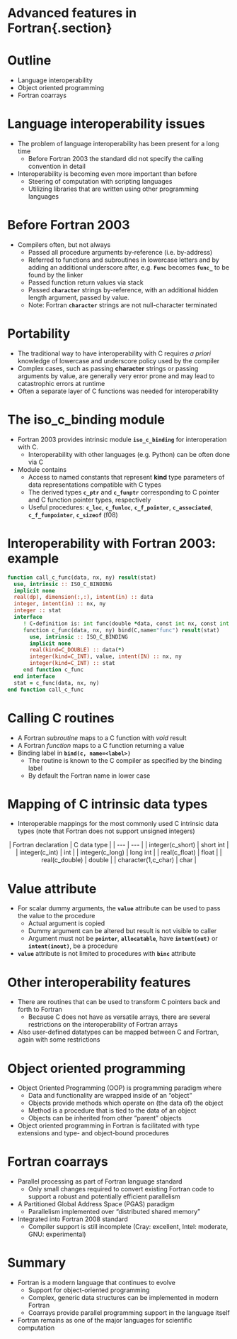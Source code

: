 # Advanced features in Fortran{.section}

# Outline

- Language interoperability
- Object oriented programming
- Fortran coarrays

# Language interoperability issues

- The problem of language interoperability has been present for a long
  time
    - Before Fortran 2003 the standard did not specify the calling
      convention in detail
- Interoperability is becoming even more important than before
    - Steering of computation with scripting languages
    - Utilizing libraries that are written using other programming
      languages

# Before Fortran 2003

- Compilers often, but not always
    - Passed all procedure arguments by-reference (i.e. by-address)
    - Referred to functions and subroutines in lowercase letters and
      by adding an additional underscore after, e.g. **`Func`**
      becomes **`func_`** to be found by the linker
    - Passed function return values via stack
    - Passed **`character`** strings by-reference, with an additional
      hidden length argument, passed by value.
    - Note: Fortran **`character`** strings are not null-character
      terminated

# Portability

- The traditional way to have interoperability with C requires *a
  priori* knowledge of lowercase and underscore policy used by the
  compiler
- Complex cases, such as passing **character** strings or passing
  arguments by value, are generally very error prone and may lead to
  catastrophic errors at runtime
- Often a separate layer of C functions was needed for
  interoperability

# The iso_c_binding module

- Fortran 2003 provides intrinsic module **`iso_c_binding`** for
  interoperation with C.
    - Interoperability with other languages (e.g. Python) can be often
      done via C
- Module contains
    - Access to named constants that represent **kind** type
      parameters of data representations compatible with C types
    - The derived types **`c_ptr`** and **`c_funptr`** corresponding
      to C pointer and C function pointer types, respectively
    - Useful procedures: **`c_loc`**, **`c_funloc`**,
      **`c_f_pointer`**, **`c_associated`**, **`c_f_funpointer`**,
      **`c_sizeof`** (f08)

# Interoperability with Fortran 2003: example

``` fortran
function call_c_func(data, nx, ny) result(stat)
  use, intrinsic :: ISO_C_BINDING
  implicit none
  real(dp), dimension(:,:), intent(in) :: data
  integer, intent(in) :: nx, ny
  integer :: stat
  interface
     ! C-definition is: int func(double *data, const int nx, const int ny)
     function c_func(data, nx, ny) bind(C,name="func") result(stat)
       use, intrinsic :: ISO_C_BINDING
       implicit none
       real(kind=C_DOUBLE) :: data(*)
       integer(kind=C_INT), value, intent(IN) :: nx, ny
       integer(kind=C_INT) :: stat
     end function c_func
  end interface
  stat = c_func(data, nx, ny)
end function call_c_func
```

# Calling C routines

- A Fortran *subroutine* maps to a C function with *void* result
- A Fortran *function* maps to a C function returning a value
- Binding label in **`bind(c, name=<label>)`**
    - The routine is known to the C compiler as specified by the
      binding label
    - By default the Fortran name in lower case

# Mapping of C intrinsic data types


- Interoperable mappings for the most commonly used C intrinsic data
  types (note that Fortran does not support unsigned integers)

<center>
  | Fortran declaration | C data type |
  | ---                 | ---         |
  | integer(c_short)    | short int   |
  | integer(c_int)      | int         |
  | integer(c_long)     | long int    |
  | real(c_float)       | float       |
  | real(c_double)      | double      |
  | character(1,c_char) | char        |
</center>

# Value attribute

- For scalar dummy arguments, the **`value`** attribute can be used to
  pass the value to the procedure
     - Actual argument is copied
     - Dummy argument can be altered but result is not visible to
       caller
     - Argument must not be **`pointer`**, **`allocatable`**, have
       **`intent(out)`** or **`intent(inout)`**, be a procedure
- **`value`** attribute is not limited to procedures with **`binc`**
  attribute

# Other interoperability features

- There are routines that can be used to transform C pointers back and
  forth to Fortran
    - Because C does not have as versatile arrays, there are several
      restrictions on the interoperability of Fortran arrays
- Also user-defined datatypes can be mapped between C and Fortran,
  again with some restrictions

# Object oriented programming

- Object Oriented Programming (OOP) is programming paradigm where
    - Data and functionality are wrapped inside of an “object”
    - Objects provide methods which operate on (the data of) the
      object
    - Method is a procedure that is tied to the data of an object
    - Objects can be inherited from other “parent” objects
- Object oriented programming in Fortran is facilitated with type
  extensions and type- and object-bound procedures

# Fortran coarrays

- Parallel processing as part of Fortran language standard
    - Only small changes required to convert existing Fortran code to
      support a robust and potentially efficient parallelism
- A Partitioned Global Address Space (PGAS) paradigm
    - Parallelism implemented over “distributed shared memory”
- Integrated into Fortran 2008 standard
    - Compiler support is still incomplete (Cray: excellent, Intel:
      moderate, GNU: experimental)


# Summary

- Fortran is a modern language that continues to evolve
    - Support for object-oriented programming
    - Complex, generic data structures can be implemented in modern
      Fortran
    - Coarrays provide parallel programming support in the language
      itself
- Fortran remains as one of the major languages for scientific
  computation

<!--  LocalWords:  Fortran interoperability Fortran coarrays priori
 -->
<!--  LocalWords:  runtime iso interoperation OOP PGAS
 -->
